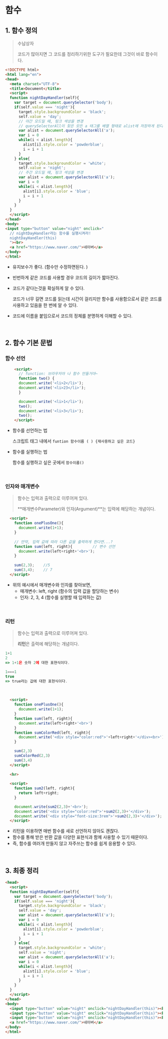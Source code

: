 # 함수

## 1. 함수 정의 

> 수납상자
>
> 코드가 많아지면 그 코드를 정리하기위한 도구가 필요한데 그것이 바로 함수이다. 

```html
<!DOCTYPE html>
<html lang="en">
<head>
  <meta charset="UTF-8">
  <title>Document</title>
  <script>
  function nightDayHandler(self){
    var target = document.querySelector('body');
    if(self.value === 'night'){
      target.style.backgroundColor = 'black';
      self.value = 'day';
      // 야간 모드일 때, 링크 색상을 변경
      // querySelectorAll이 찾은 모든 a 태그를 배열 형태로 alist에 저장하게 된다.
      var alist = document.querySelectorAll('a');
      var i = 0
      while(i < alist.length){
        alist[i].style.color = 'powderblue';
        i = i + 1
      }
    } else{
      target.style.backgroundColor = 'white';
      self.value = 'night';
      // 주간 모드일 떄, 링크 색상을 변경
      var alist = document.querySelectorAll('a');
      var i = 0
      while(i < alist.length){
        alist[i].style.color = 'blue';
        i = i + 1
      }
    }
  } 
  </script>
</head>
<body>
<input type="button" value="night" onclick="
  // nightDayHandler라는 함수를 실행시켜라!
  nightDayHandler(this)
  "><br>
  <a href="https://www.naver.com/">네이버</a>
</body>
</html>
```

- 유지보수가 좋다. (함수만 수정하면된다. )

- 빈번하게 같은 코드를 사용할 경우 코드의 길이가 짧아진다.

- 코드가 같다는것을 확실하게 알 수 있다.

  코드가 너무 길면 코드를 읽는데 시간이 걸리지만 함수를 사용함으로서 같은 코드를 사용하고 있음을 한 번에 알 수 있다. 

- 코드에 이름을 붙임으로서 코드의 정체를 분명하게 이해할 수 있다. 

<br>

## 2. 함수 기본 문법 

### 함수 선언

```html
    <script>
      // function: 브라우저야 나 함수 만들거야~
      function two() {
      document.write('<li>2</li>');
      document.write('<li>23</li>');
      }

      document.write('<li>1</li>');
      two();
      document.write('<li>3</li>');
      two();
    </script>
```

- 함수를 선언하는 법

  스크립트 태그 내에서 `funtion 함수이름 ( ) {재사용하고 싶은 코드}`

- 함수를 실행하는 법

  함수를 실행하고 싶은 곳에서 `함수이름()`

<br>

### 인자와 매개변수

> 함수는 입력과 출력으로 이루어져 있다.
>
> **매개변수Parameter)와 인자(Argument)**는 입력에 해당하는 개념이다.

```html
  <script>
    function onePlusOne(){
      document.write(1+1);
    }
  
    // 만약, 입력 값에 따라 다른 값을 출력하게 한다면...?
    function sum(left, right){         // 변수 선언
      document.write(left+right+'<br>');
    }
    
    sum(2,3);    //5
    sum(3,4);    // 7
  </script>
```

- 위의 예시에서 매개변수와 인자를 찾아보면, 
  - 매개변수: left, right (함수의 입력 값을 할당하는 변수) 
  - 인자: 2, 3, 4 (함수를 실행할 때 입력하는 값) 

<br>

### 리턴

> 함수는 입력과 출력으로 이루어져 있다.
>
> **리턴**은 출력에 해당하는 개념이다.

```javascript
1+1 
2 
=> 1+1은 숫자 2에 대한 표현식이다. 

1===1
true
=> true라는 값에 대한 표현식이다.
```

<br>

```html
  <script>
    function onePlusOne(){
      document.write(1+1);
    }
    function sum(left, right){
      document.write(left+right+'<br>')
    }
    function sumColorRed(left, right){
      document.write('<div style="color:red">'+left+right+'</div><br>');
    }

    sum(2,3)
    sumColorRed(2,3)
    sum(3,4)
  </script>
 
  <hr>
  
  <script>
    function sum2(left, right){
      return left+right;
    }

    document.write(sum2(2,3)+'<br>');
    document.write('<div style="color:red">'+sum2(2,3)+'</div>');
    document.write('<div style="font-size:3rem">'+sum2(2,3)+'</div>');
  </script>
```

- 리턴을 이용하면 매번 함수를 새로 선언하지 않아도 괜찮다.
- 함수를 통해 받은 반환 값을 다양한 표현식과 함께 사용할 수 있기 때문이다. 
- 즉, 함수를 여러개 만들지 않고 자주쓰는 함수를 쉽게 응용할 수 있다.

<br>

## 3. 최종 정리

```html
<head>
  <script>
  function nightDayHandler(self){
    var target = document.querySelector('body');
    if(self.value === 'night'){
      target.style.backgroundColor = 'black';
      self.value = 'day';
      var alist = document.querySelectorAll('a');
      var i = 0
      while(i < alist.length){
        alist[i].style.color = 'powderblue';
        i = i + 1
      }
    } else{
      target.style.backgroundColor = 'white';
      self.value = 'night';
      var alist = document.querySelectorAll('a');
      var i = 0
      while(i < alist.length){
        alist[i].style.color = 'blue';
        i = i + 1
      }
    }
  }
  </script>
</head>
<body>
  <input type="button" value="night" onclick="nightDayHandler(this)"><br>
  <input type="button" value="night" onclick="nightDayHandler(this)"><br>
  <input type="button" value="night" onclick="nightDayHandler(this)"><br>
  <a href="https://www.naver.com/">네이버</a>
</body>
</html>
```

